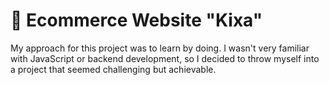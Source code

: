 # 📌 Ecommerce Website "Kixa"

My approach for this project was to learn by doing. I wasn't very familiar with JavaScript or backend development, so I decided to throw myself into a project that seemed challenging but achievable.
